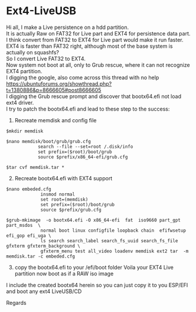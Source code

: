 # Ext4-LiveUSB
Hi all,
I make a Live persistence on a hdd partition. <br/>
It is actually Raw on FAT32 for Live part and EXT4 for persistence data part.<br/>
I think convert from FAT32 to EXT4 for Live part would make it run faster.<br/>
EXT4 is faster than FAT32 right, although most of the base system is actually on squashfs?<br/>
So I convert Live FAT32 to EXT4.<br/>
Now system not boot at all, only to Grub rescue, where it can not recognize EXT4 partition.<br/>
I digging the google, also come across this thread with no help https://ubuntuforums.org/showthread.php?t=1380886&p=8666605#post8666605<br/>
I digging the Grub rescue prompt and discover that bootx64.efi not load ext4 driver.<br/>
I try to patch the bootx64.efi and lead to these step to the success:

1. Recreate memdisk and config file
```
$mkdir memdisk

$nano memdisk/boot/grub/grub.cfg
            search --file --set=root /.disk/info
            set prefix=($root)/boot/grub
            source $prefix/x86_64-efi/grub.cfg

$tar cvf memdisk.tar *
```
2. Recreate bootx64.efi with EXT4 support
```
$nano embeded.cfg
             insmod normal
             set root=(memdisk)
             set prefix=($root)/boot/grub
             source $prefix/grub.cfg

$grub-mkimage  -o bootx64.efi -O x86_64-efi  fat  iso9660 part_gpt part_msdos  \
             normal boot linux configfile loopback chain  efifwsetup efi_gop efi_uga \
             ls search search_label search_fs_uuid search_fs_file  gfxterm gfxterm_background \
             gfxterm_menu test all_video loadenv memdisk ext2 tar  -m memdisk.tar -c embeded.cfg
```
3. copy the bootx64.efi to your /efi/boot folder
Voila your EXT4 Live partition now boot as if a RAW iso image<br/>

I include the created bootx64 herein so you can just copy it to you ESP/EFI and boot any ext4 LiveUSB/CD

Regards
